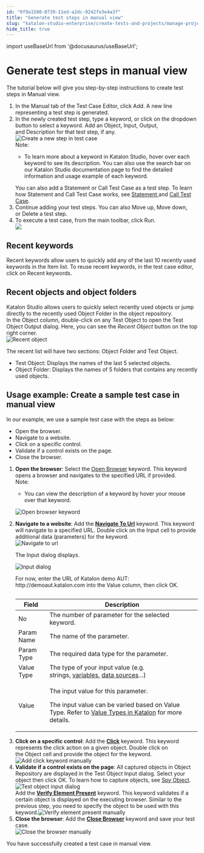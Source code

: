 ```yaml
---
id: "0f9a1580-0739-11ed-a2dc-0242fe3e4a3f"
title: "Generate test steps in manual view"
slug: "katalon-studio-enterprise/create-tests-and-projects/manage-projects/create-test-case/generate-test-steps-in-manual-view"
hide_title: true
---
```

import useBaseUrl from '@docusaurus/useBaseUrl';


# <a id="task-2480" class="anchor_top_offset"/><a id="ariaid-title1" class="anchor_top_offset"/>Generate test steps in manual view

<section xmlns="http://www.w3.org/1999/xhtml" className="section context"><p className="p">The tutorial below will give you step-by-step instructions to create test steps in Manual view.</p></section> 
<ol xmlns="http://www.w3.org/1999/xhtml" className="ol steps"><li className="li step stepexpand"><span className="ph cmd">In the&nbsp;<span className="ph uicontrol">Manual</span>&nbsp;tab of the&nbsp;<span className="ph uicontrol">Test Case Editor</span>, click&nbsp;<span className="ph uicontrol">Add</span>. A new line representing a test step is generated.</span></li><li className="li step stepexpand"><span className="ph cmd">In the newly created test step, type a keyword, or click on the dropdown button to select a keyword. Add an&nbsp;<span className="ph uicontrol">Object</span>,&nbsp;<span className="ph uicontrol">Input</span>,&nbsp;<span className="ph uicontrol">Output</span>, and&nbsp;<span className="ph uicontrol">Description</span>&nbsp;for that test step, if any.</span><div className="itemgroup info"><img className="image" src={useBaseUrl("/0fa2a100-0739-11ed-a2dc-0242fe3e4a3f.png")} alt="Create a new step in test case" /></div><div className="itemgroup info"><div className="note note note_note"><span className="note__title">Note:</span> <ul className="ul"><li className="li"><p className="p">To learn more about a keyword in <span className="ph">Katalon Studio</span>, hover over each keyword to see its description. You can also use the search bar on our <span className="ph">Katalon Studio</span> documentation page to find the detailed information and usage example of each keyword.</p></li></ul></div></div><div className="itemgroup info">You can also add a&nbsp;<span className="ph uicontrol">Statement</span>&nbsp;or&nbsp;<span className="ph uicontrol">Call Test Case</span>&nbsp;as a test step. To learn how <span className="ph uicontrol">Statement</span> and <span className="ph uicontrol">Call Test Case</span> works, see <a className="xref" href="/docs/katalon-studio-enterprise/create-tests-and-projects/manage-projects/statements/statements-overview">Statement </a>and <a className="xref" href="/docs/katalon-studio-enterprise/create-tests-and-projects/manage-projects/call-test-case">Call Test Case</a>.</div></li><li className="li step stepexpand"><span className="ph cmd">Continue adding your test steps. You can also&nbsp;<span className="ph uicontrol">Move up</span>,&nbsp;<span className="ph uicontrol">Move down</span>, or&nbsp;<span className="ph uicontrol">Delete</span>&nbsp;a test step.</span></li><li className="li step stepexpand"><span className="ph cmd">To execute a test case, from the main toolbar, click  <span className="ph uicontrol">Run</span>.</span><div className="itemgroup info"><img className="image" src={useBaseUrl("/f42daaf0-0738-11ed-a2dc-0242fe3e4a3f.png")} /></div></li></ol> 

## <a id="task-5395" class="anchor_top_offset"/>Recent keywords

<div xmlns="http://www.w3.org/1999/xhtml" className="li step p"><span className="ph cmd"><span className="ph uicontrol">Recent keywords</span>&nbsp;allow users to quickly add any of the last 10 recently used keywords in the&nbsp;Item&nbsp;list. To reuse recent keywords, in the test case editor, click on&nbsp;<span className="ph uicontrol">Recent keywords</span>.</span></div>

## <a id="task-899" class="anchor_top_offset"/>Recent objects and object folders

<section xmlns="http://www.w3.org/1999/xhtml" className="section context"><span className="ph">Katalon Studio</span> allows users to quickly select recently used objects or jump directly to the recently used&nbsp;<span className="ph uicontrol">Object Folder</span>&nbsp;in the object repository.</section> 
<div xmlns="http://www.w3.org/1999/xhtml" className="li step p"><span className="ph cmd">In the Object column, double-click on any Test Object to open the&nbsp;<span className="ph uicontrol">Test Object Output</span>&nbsp;dialog. Here, you can see the&nbsp;<em className="ph i">Recent Object</em>&nbsp;button on the top right corner.</span><div className="itemgroup info"><img className="image" width={600} src={useBaseUrl("/1a8864b0-0739-11ed-a2dc-0242fe3e4a3f.png")} alt="Recent object" /></div><div className="itemgroup info"><p className="p">The recent list will have two sections:&nbsp;<span className="ph uicontrol">Object Folder</span>&nbsp;and&nbsp;<span className="ph uicontrol">Test Object</span>.</p><ul className="ul"><li className="li"><span className="ph uicontrol">Test Object</span>:&nbsp;Displays the names of the last 5 selected objects.</li><li className="li"><span className="ph uicontrol">Object Folder</span>:&nbsp;Displays the names of 5 folders that contains any recently used objects.</li></ul></div></div>

## <a id="task-7507" class="anchor_top_offset"/>Usage example: Create a sample test case in manual view

<section xmlns="http://www.w3.org/1999/xhtml" className="section context"><p className="p">In our example, we use a sample test case with the steps as below:</p><ul className="ul"><li className="li">Open the browser.</li><li className="li">Navigate to a website.</li><li className="li">Click on a specific control.</li><li className="li">Validate if a control exists on the page.</li><li className="li">Close the browser.</li></ul></section> 
<ol xmlns="http://www.w3.org/1999/xhtml" className="ol steps"><li className="li step stepexpand"><span className="ph cmd"><strong className="ph b">Open the browser</strong>: Select the&nbsp;<a className="xref" href="/docs/katalon-studio-enterprise/keywords/web-ui-keywords/webui-open-browser">Open Browser</a>&nbsp;keyword. This keyword opens a browser and navigates to the specified URL if provided.</span><div className="itemgroup info"><div className="note note note_note"><span className="note__title">Note:</span> <ul className="ul"><li className="li"><p className="p">You can view the description of a keyword by hover your mouse over that keyword.</p></li></ul></div><p className="p"><img className="image" src={useBaseUrl("/1aad2ac0-0739-11ed-a2dc-0242fe3e4a3f.png")} alt="Open browser keyword" /></p></div></li><li className="li step stepexpand"><span className="ph cmd"><strong className="ph b">Navigate to a website</strong>: Add the&nbsp;<strong className="ph b"><a className="xref" href="/docs/katalon-studio-enterprise/keywords/web-ui-keywords/webui-navigate-to-url">Navigate To Url</a></strong>&nbsp;keyword. This keyword will navigate to a specified URL. Double click on the&nbsp;<span className="ph uicontrol">Input</span>&nbsp;cell to provide additional data (parameters) for the keyword.</span><div className="itemgroup info"><img className="image" width={600} src={useBaseUrl("/1ac371e0-0739-11ed-a2dc-0242fe3e4a3f.png")} alt="Navigate to url" /><p className="p">The&nbsp;<span className="ph uicontrol">Input</span>&nbsp;dialog displays.</p><p className="p"><img className="image" width={600} src={useBaseUrl("/1ad1a2b0-0739-11ed-a2dc-0242fe3e4a3f.png")} alt="Input dialog" /></p></div><div className="itemgroup info">For now, enter the URL of Katalon demo AUT: <span className="ph">http://demoaut.katalon.com</span>  into the <span className="ph uicontrol">Value</span> column, then click <span className="ph uicontrol">OK</span>.</div><div className="itemgroup info"><table className="table"><caption /><colgroup><col /><col /></colgroup><thead className="thead"><tr className><th className="entry anchor_top_offset" id="task-7507__entry__1">Field</th><th className="entry anchor_top_offset" id="task-7507__entry__2">Description</th></tr></thead><tbody className="tbody"><tr className><td className="entry" headers="task-7507__entry__1 task-7507__entry__2 ">No</td><td className="entry" headers="task-7507__entry__1 task-7507__entry__2 ">The number of parameter for the selected keyword.</td></tr><tr className><td className="entry" headers="task-7507__entry__1 task-7507__entry__2 ">Param Name</td><td className="entry" headers="task-7507__entry__1 task-7507__entry__2 ">The name of the parameter.</td></tr><tr className><td className="entry" headers="task-7507__entry__1 task-7507__entry__2 ">Param Type</td><td className="entry" headers="task-7507__entry__1 task-7507__entry__2 ">The required data type for the parameter.</td></tr><tr className><td className="entry" headers="task-7507__entry__1 task-7507__entry__2 ">Value Type</td><td className="entry" headers="task-7507__entry__1 task-7507__entry__2 ">The type of your input value (e.g. strings,&nbsp;<a className="xref" href="/docs/katalon-studio-enterprise/test-execution/data-driven-testing/types-of-variables">variables</a>,&nbsp;<a className="xref" href="/docs/katalon-studio-enterprise/test-execution/data-driven-testing/manage-test-data">data sources</a>...)</td></tr><tr className><td className="entry" headers="task-7507__entry__1 task-7507__entry__2 ">Value</td><td className="entry" headers="task-7507__entry__1 task-7507__entry__2 "><p className="p">The input value for this parameter.</p>               <p className="p">The input value can be varied based on&nbsp;<span className="ph uicontrol">Value Type</span>. Refer to&nbsp;<a className="xref" href="/docs/katalon-studio-enterprise/create-tests-and-projects/value-types">Value Types in Katalon</a>&nbsp;for more details.</p></td></tr></tbody></table></div></li><li className="li step stepexpand"><span className="ph cmd"><strong className="ph b">Click on a specific control</strong>: Add the&nbsp;<strong className="ph b"><a className="xref" href="/docs/katalon-studio-enterprise/keywords/web-ui-keywords/webui-click">Click</a></strong>&nbsp;keyword. This keyword represents the click action on a given object.&nbsp;Double click on the&nbsp;<span className="ph uicontrol">Object</span>&nbsp;cell and provide the object for the keyword.</span><div className="itemgroup info"><img className="image" width={600} src={useBaseUrl("/1aeaa8f0-0739-11ed-a2dc-0242fe3e4a3f.png")} alt="Add click keyword manually" /></div></li><li className="li step stepexpand"><span className="ph cmd"><strong className="ph b">Validate if a control exists on the page</strong>: All captured objects in&nbsp;<span className="ph uicontrol">Object Repository</span>&nbsp;are displayed in the&nbsp;<span className="ph uicontrol">Test Object Input</span>&nbsp;dialog. Select your object then click <span className="ph uicontrol">OK</span>. To learn how to capture objects, see&nbsp;<a className="xref" href="/docs/katalon-studio-enterprise/test-design/web-test-design/web-record-and-spy-utilities/spy-web-utility">Spy Object</a>.</span><div className="itemgroup info"><img className="image" width={500} src={useBaseUrl("/1af8d9c0-0739-11ed-a2dc-0242fe3e4a3f.png")} alt="Test object input dialog" /></div><div className="itemgroup info">Add the <strong className="ph b"><a className="xref" href="/docs/katalon-studio-enterprise/keywords/web-ui-keywords/webui-verify-element-present">Verify Element Present</a></strong> keyword. This keyword validates if a certain object is displayed on the executing browser. Similar to the previous step, you need to specify the object to be used with this keyword.<img className="image" width={600} src={useBaseUrl("/1b0f20e0-0739-11ed-a2dc-0242fe3e4a3f.png")} alt="Verify element present manually" /></div></li><li className="li step stepexpand"><span className="ph cmd"><strong className="ph b">Close the browser</strong>: Add the&nbsp;<strong className="ph b"><a className="xref" href="/docs/katalon-studio-enterprise/keywords/web-ui-keywords/webui-close-browser">Close Browser</a></strong>&nbsp;keyword and save your test case.</span><div className="itemgroup info"><img className="image" width={600} src={useBaseUrl("/1b24f2d0-0739-11ed-a2dc-0242fe3e4a3f.png")} alt="Close the browser manually" /></div></li></ol> 
<section xmlns="http://www.w3.org/1999/xhtml" className="section result">You have successfully created a test case in manual view.</section> 
